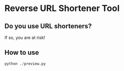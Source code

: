 # Reverse URL Shortener Tool

## Do you use URL shorteners?

If so, you are at risk!

## How to use

```python
python ./preview.py
```